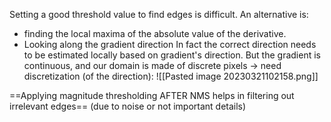Setting a good threshold value to find edges is difficult. An alternative is: 
- finding the local maxima of the absolute value of the derivative.
- Looking along the gradient direction
In fact the correct direction needs to be estimated locally based on gradient's direction.
But the gradient is continuous, and our domain is made of discrete pixels -> need discretization (of the direction):
![[Pasted image 20230321102158.png]]

==Applying magnitude thresholding AFTER NMS helps in filtering out irrelevant edges== (due to noise or not important details)
